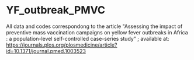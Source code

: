 # YF_outbreak_PMVC
All data and codes correspondong to the article "Assessing the impact of preventive mass vaccination campaigns on yellow fever outbreaks in Africa : a population-level self-controlled case-series study" ; 
available at: https://journals.plos.org/plosmedicine/article?id=10.1371/journal.pmed.1003523
